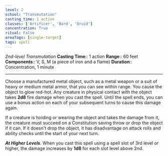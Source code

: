 ```yaml
---
level: 2
school: "Transmutation"
casting_time: 1 action
classes: ['Artificer', 'Bard', 'Druid']
concentration: True
ritual: False
areaTags: [single-target]
tags: spell
---
```


_2nd-level Transmutation_
**Casting Time**:: 1 action
**Range**:: 60 feet
**Components**:: V, S, M (a piece of iron and a flame)
**Duration**:: Concentration, 1 minute

---

Choose a manufactured metal object, such as a metal weapon or a suit of heavy or medium metal armor, that you can see within range. You cause the object to glow red-hot. Any creature in physical contact with the object takes **2d8** fire damage when you cast the spell. Until the spell ends, you can use a bonus action on each of your subsequent turns to cause this damage again.

If a creature is holding or wearing the object and takes the damage from it, the creature must succeed on a Constitution saving throw or drop the object if it can. If it doesn't drop the object, it has disadvantage on attack rolls and ability checks until the start of your next turn.


**_At Higher Levels_**. When you cast this spell using a spell slot of 3rd level or higher, the damage increases by **1d8** for each slot level above 2nd.


